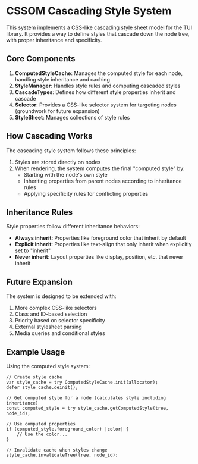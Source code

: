 # CSSOM Cascading Style System

This system implements a CSS-like cascading style sheet model for the TUI library. It provides a way to define styles that cascade down the node tree, with proper inheritance and specificity.

## Core Components

1. **ComputedStyleCache**: Manages the computed style for each node, handling style inheritance and caching
2. **StyleManager**: Handles style rules and computing cascaded styles
3. **CascadeTypes**: Defines how different style properties inherit and cascade
4. **Selector**: Provides a CSS-like selector system for targeting nodes (groundwork for future expansion)
5. **StyleSheet**: Manages collections of style rules

## How Cascading Works

The cascading style system follows these principles:

1. Styles are stored directly on nodes
2. When rendering, the system computes the final "computed style" by:
   - Starting with the node's own style
   - Inheriting properties from parent nodes according to inheritance rules
   - Applying specificity rules for conflicting properties

## Inheritance Rules

Style properties follow different inheritance behaviors:

- **Always inherit**: Properties like foreground color that inherit by default
- **Explicit inherit**: Properties like text-align that only inherit when explicitly set to "inherit"
- **Never inherit**: Layout properties like display, position, etc. that never inherit

## Future Expansion

The system is designed to be extended with:

1. More complex CSS-like selectors
2. Class and ID-based selection
3. Priority based on selector specificity
4. External stylesheet parsing
5. Media queries and conditional styles

## Example Usage

Using the computed style system:

```zig
// Create style cache
var style_cache = try ComputedStyleCache.init(allocator);
defer style_cache.deinit();

// Get computed style for a node (calculates style including inheritance)
const computed_style = try style_cache.getComputedStyle(tree, node_id);

// Use computed properties
if (computed_style.foreground_color) |color| {
    // Use the color...
}

// Invalidate cache when styles change
style_cache.invalidateTree(tree, node_id);
```